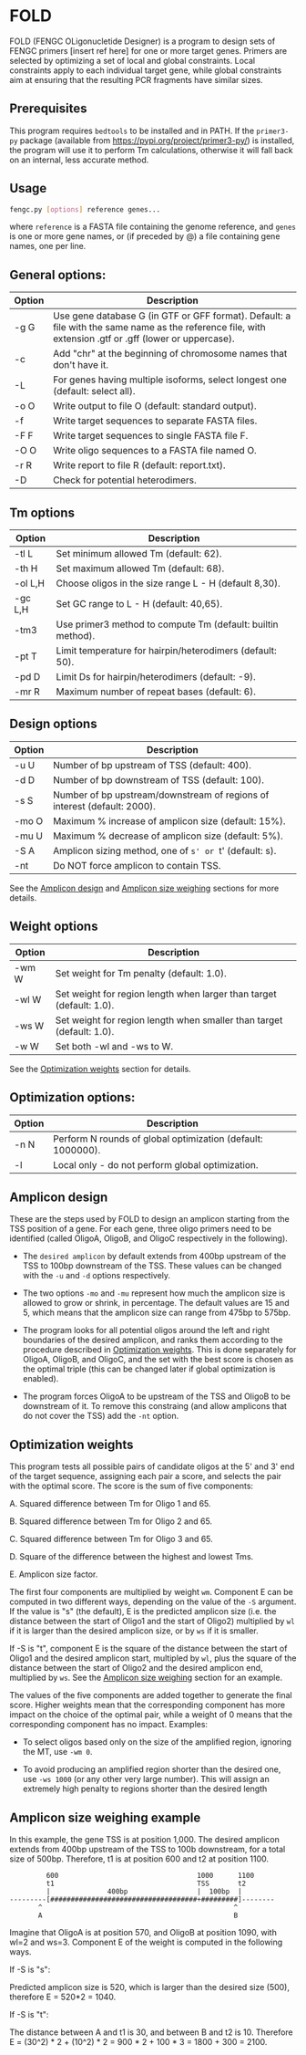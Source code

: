 # FOLD

FOLD (FENGC OLigonucletide Designer) is a program to design sets of FENGC primers [insert ref here]
for one or more target genes. Primers are selected by optimizing a set of local and global constraints.
Local constraints apply to each individual target gene, while global constraints aim at ensuring 
that the resulting PCR fragments have similar sizes.

## Prerequisites
This program requires `bedtools` to be installed and in PATH. If the `primer3-py` package (available from
https://pypi.org/project/primer3-py/) is installed, the program will use it to perform Tm calculations,
otherwise it will fall back on an internal, less accurate method.

## Usage

```bash
fengc.py [options] reference genes...
```

where `reference` is a FASTA file containing the genome reference, and `genes` is one or
more gene names, or (if preceded by @) a file containing gene names, one per line.

## General options:

Option | Description
-------|------------
  -g G  | Use gene database G (in GTF or GFF format). Default: a file with the same name as the reference file, with extension .gtf or .gff (lower or uppercase).
  -c    | Add "chr" at the beginning of chromosome names that don't have it.
  -L    | For genes having multiple isoforms, select longest one (default: select all).
  -o O  | Write output to file O (default: standard output).
  -f    | Write target sequences to separate FASTA files.
  -F F  | Write target sequences to single FASTA file F.
  -O O  | Write oligo sequences to a FASTA file named O.
  -r R  | Write report to file R (default: report.txt).
  -D    | Check for potential heterodimers.

## Tm options
  
Option | Description
-------|------------
  -tl L   | Set minimum allowed Tm (default: 62).
  -th H   | Set maximum allowed Tm (default: 68).
  -ol L,H | Choose oligos in the size range L - H (default 8,30).
  -gc L,H | Set GC range to L - H (default: 40,65).
  -tm3    | Use primer3 method to compute Tm (default: builtin method).
  -pt T   | Limit temperature for hairpin/heterodimers (default: 50).
  -pd D   | Limit Ds for hairpin/heterodimers (default: -9).
  -mr R   | Maximum number of repeat bases (default: 6).

## Design options

Option | Description
-------|------------
  -u U  | Number of bp upstream of TSS (default: 400).
  -d D  | Number of bp downstream of TSS (default: 100).
  -s S  | Number of bp upstream/downstream of regions of interest (default: 2000).
  -mo O | Maximum % increase of amplicon size (default: 15%).
  -mu U | Maximum % decrease of amplicon size (default: 5%).
  -S A  | Amplicon sizing method, one of `s' or `t' (default: s).
  -nt   | Do NOT force amplicon to contain TSS.

See the [Amplicon design](#amplicon-design) and [Amplicon size weighing](#amplicon-size-weighing-example) sections for more details.

## Weight options

Option | Description
-------|------------
  -wm W | Set weight for Tm penalty (default: 1.0).
  -wl W | Set weight for region length when larger than target (default: 1.0).
  -ws W | Set weight for region length when smaller than target (default: 1.0).
  -w  W | Set both -wl and -ws to W.

See the [Optimization weights](#optimization-weights) section for details.

## Optimization options:

Option | Description
-------|------------
  -n N | Perform N rounds of global optimization (default: 1000000).
  -l   | Local only - do not perform global optimization.

## Amplicon design

These are the steps used by FOLD to design an amplicon starting from the
TSS position of a gene. For each gene, three oligo primers need to be 
identified (called OligoA, OligoB, and OligoC respectively in the following).

* The `desired amplicon` by default extends from 400bp upstream of the TSS
  to 100bp downstream of the TSS. These values can be changed with the `-u`
  and `-d` options respectively.

* The two options `-mo` and `-mu` represent how much the amplicon size is allowed
  to grow or shrink, in percentage. The default values are 15 and 5, which means
  that the amplicon size can range from 475bp to 575bp.

* The program looks for all potential oligos around the left and right boundaries
  of the desired amplicon, and ranks them according to the procedure described in
  [Optimization weights](#optimization-weights). This is done separately for OligoA, OligoB, and OligoC, and the
  set with the best score is chosen as the optimal triple (this can be changed
  later if global optimization is enabled).

* The program forces OligoA to be upstream of the TSS and OligoB to be downstream
  of it. To remove this constraing (and allow amplicons that do not cover the 
  TSS) add the `-nt` option.

## Optimization weights

This program tests all possible pairs of candidate oligos at the 5' and 3'
end of the target sequence, assigning each pair a score, and selects the
pair with the optimal score. The score is the sum of five components:

  A. Squared difference between Tm for Oligo 1 and 65.

  B. Squared difference between Tm for Oligo 2 and 65.

  C. Squared difference between Tm for Oligo 3 and 65.

  D. Square of the difference between the highest and lowest Tms.

  E. Amplicon size factor.

The first four components are multiplied by weight `wm`. Component E can be computed 
in two different ways, depending on the value of the `-S` argument. If the value is 
"s" (the default), E is the predicted amplicon size (i.e. the distance between the 
start of Oligo1 and the start of Oligo2) multiplied by `wl` if it is larger than 
the desired amplicon size, or by `ws` if it is smaller. 

If -S is "t", component E is the square of the distance between the start of Oligo1 
and the desired amplicon start, multipled by `wl`, plus the square of the distance 
between the start of Oligo2 and the desired amplicon end, multiplied by `ws`. See
the [Amplicon size weighing](#amplicon-size-weighing-example) section for an example.

The values of the five components are added together to generate the final score.
Higher weights mean that the corresponding component has more impact on the choice
of the optimal pair, while a weight of 0 means that the corresponding component
has no impact. Examples:

* To select oligos based only on the size of the amplified region, ignoring the MT,
  use `-wm 0`.

* To avoid producing an amplified region shorter than the desired one, use `-ws 1000`
  (or any other very large number). This will assign an extremely high penalty
  to regions shorter than the desired length



## Amplicon size weighing example

In this example, the gene TSS is at position 1,000. The desired amplicon extends
from 400bp upstream of the TSS to 100b downstream, for a total size of 500bp.
Therefore, t1 is at position 600 and t2 at position 1100.

```
         600                                  1000      1100
         t1                                   TSS       t2
         |              400bp                 |  100bp  |
---------[####################################+#########]--------
       ^                                               ^
       A                                               B
```

Imagine that OligoA is at position 570, and OligoB at position 1090, with wl=2
and ws=3. Component E of the weight is computed in the following ways.

If -S is "s":

  Predicted amplicon size is 520, which is larger than the desired size (500),
  therefore E = 520*2 = 1040.

If -S is "t":

  The distance between A and t1 is 30, and between B and t2 is 10. Therefore
  E = (30^2) * 2 + (10^2) * 2 = 900 * 2 + 100 * 3 = 1800 + 300 = 2100.
